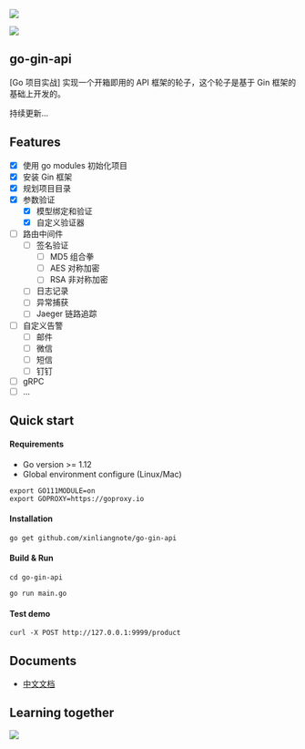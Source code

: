 ![](https://github.com/xinliangnote/Go/blob/master/03-go-gin-api%20%5B%E6%96%87%E6%A1%A3%5D/images/go-gin-api-logo.png)

![](https://camo.githubusercontent.com/0f4b285c5516603a1c2a085dbfc67a6505155edb/68747470733a2f2f696d672e736869656c64732e696f2f62616467652f4c616e67756167652d476f2d626c75652e737667)

## go-gin-api

[Go 项目实战] 实现一个开箱即用的 API 框架的轮子，这个轮子是基于 Gin 框架的基础上开发的。

持续更新... 

## Features

- [x] 使用 go modules 初始化项目
- [x] 安装 Gin 框架
- [x] 规划项目目录
- [x] 参数验证
    - [x] 模型绑定和验证
    - [x] 自定义验证器
- [ ] 路由中间件
    - [ ] 签名验证
        - [ ] MD5 组合拳
        - [ ] AES 对称加密
        - [ ] RSA 非对称加密
    - [ ] 日志记录
    - [ ] 异常捕获
    - [ ] Jaeger 链路追踪
- [ ] 自定义告警
    - [ ] 邮件
    - [ ] 微信
    - [ ] 短信
    - [ ] 钉钉
- [ ] gRPC
- [ ] ...

## Quick start

#### Requirements

- Go version >= 1.12
- Global environment configure (Linux/Mac)

```
export GO111MODULE=on
export GOPROXY=https://goproxy.io
```

#### Installation

```
go get github.com/xinliangnote/go-gin-api
```

#### Build & Run

```
cd go-gin-api

go run main.go
```

#### Test demo

```
curl -X POST http://127.0.0.1:9999/product
```

## Documents

- [中文文档](https://github.com/xinliangnote/Go/tree/master/03-go-gin-api%20%5B文档%5D/)

## Learning together

![](https://github.com/xinliangnote/Go/blob/master/00-基础语法/images/qr.jpg)

